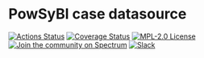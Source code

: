 # PowSyBl case datasource

[![Actions Status](https://github.com/powsybl/powsybl-case-datasource/actions/workflows/build.yml/badge.svg?branch=main)](https://github.com/powsybl/powsybl-case-datasource/actions)
[![Coverage Status](https://sonarcloud.io/api/project_badges/measure?project=com.powsybl%3Apowsybl-case-datasource&metric=coverage)](https://sonarcloud.io/component_measures?id=com.powsybl%3Apowsybl-case-datasource&metric=coverage)
[![MPL-2.0 License](https://img.shields.io/badge/license-MPL_2.0-blue.svg)](https://www.mozilla.org/en-US/MPL/2.0/)
[![Join the community on Spectrum](https://withspectrum.github.io/badge/badge.svg)](https://spectrum.chat/powsybl)
[![Slack](https://img.shields.io/badge/slack-powsybl-blueviolet.svg?logo=slack)](https://join.slack.com/t/powsybl/shared_invite/zt-rzvbuzjk-nxi0boim1RKPS5PjieI0rA)
